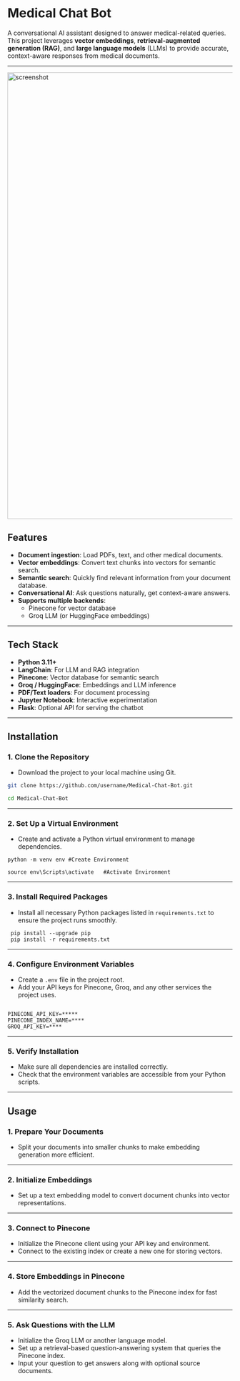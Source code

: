 # Medical Chat Bot

A conversational AI assistant designed to answer medical-related queries. This project leverages **vector embeddings**, **retrieval-augmented generation (RAG)**, and **large language models** (LLMs) to provide accurate, context-aware responses from medical documents.

---




<img width="1555" height="1000" alt="screenshot" src="https://github.com/user-attachments/assets/c25d0c3a-bb62-4548-b6f0-a24241cc7bab" />




## Features

- **Document ingestion**: Load PDFs, text, and other medical documents.
- **Vector embeddings**: Convert text chunks into vectors for semantic search.
- **Semantic search**: Quickly find relevant information from your document database.
- **Conversational AI**: Ask questions naturally, get context-aware answers.
- **Supports multiple backends**: 
  - Pinecone for vector database
  - Groq LLM (or HuggingFace embeddings)

---

## Tech Stack

- **Python 3.11+**
- **LangChain**: For LLM and RAG integration
- **Pinecone**: Vector database for semantic search
- **Groq / HuggingFace**: Embeddings and LLM inference
- **PDF/Text loaders**: For document processing
- **Jupyter Notebook**: Interactive experimentation
- **Flask**: Optional API for serving the chatbot

---


## Installation

### 1. Clone the Repository
- Download the project to your local machine using Git.
```bash
git clone https://github.com/username/Medical-Chat-Bot.git

cd Medical-Chat-Bot
```

---

### 2. Set Up a Virtual Environment
- Create and activate a Python virtual environment to manage dependencies.
```
python -m venv env #Create Environment

source env\Scripts\activate   #Activate Environment
```
 
---

### 3. Install Required Packages
- Install all necessary Python packages listed in `requirements.txt` to ensure the project runs smoothly.
```
 pip install --upgrade pip
 pip install -r requirements.txt
```
---

### 4. Configure Environment Variables
- Create a `.env` file in the project root.
- Add your API keys for Pinecone, Groq, and any other services the project uses.
```
  
PINECONE_API_KEY=*****
PINECONE_INDEX_NAME=****
GROQ_API_KEY=****
```
---

### 5. Verify Installation
- Make sure all dependencies are installed correctly.
- Check that the environment variables are accessible from your Python scripts.

---
## Usage

### 1. Prepare Your Documents
- Split your documents into smaller chunks to make embedding generation more efficient.

---

### 2. Initialize Embeddings
- Set up a text embedding model to convert document chunks into vector representations.

---

### 3. Connect to Pinecone
- Initialize the Pinecone client using your API key and environment.
- Connect to the existing index or create a new one for storing vectors.

---

### 4. Store Embeddings in Pinecone
- Add the vectorized document chunks to the Pinecone index for fast similarity search.

---

### 5. Ask Questions with the LLM
- Initialize the Groq LLM or another language model.
- Set up a retrieval-based question-answering system that queries the Pinecone index.
- Input your question to get answers along with optional source documents.



